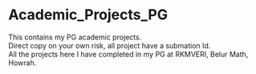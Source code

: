 # Academic_Projects_PG
This contains my PG academic projects.<br />
Direct copy on your own risk, all project have a submation Id.<br />
All the projects here I have completed in my PG at RKMVERI, Belur Math, Howrah.
